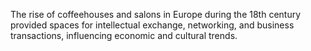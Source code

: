 The rise of coffeehouses and salons in Europe during the 18th century provided spaces for intellectual exchange, networking, and business transactions, influencing economic and cultural trends.
